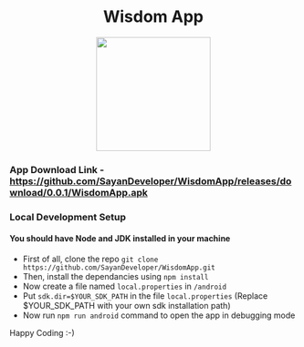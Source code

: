 <h1 align="center">Wisdom App</h1>

<p align="center">
<img src="https://user-images.githubusercontent.com/67837886/229518034-ec3b1358-624d-4d74-96dd-442effd723eb.png" width="200px" />
</p>


### App Download Link - https://github.com/SayanDeveloper/WisdomApp/releases/download/0.0.1/WisdomApp.apk

### Local Development Setup
#### You should have Node and JDK installed in your machine
- First of all, clone the repo ```git clone https://github.com/SayanDeveloper/WisdomApp.git```
- Then, install the dependancies using ```npm install```
- Now create a file named ```local.properties``` in ```/android```
- Put ```sdk.dir=$YOUR_SDK_PATH``` in the file  ```local.properties```  (Replace $YOUR_SDK_PATH with your own sdk installation path)
- Now run ```npm run android``` command to open the app in debugging mode

Happy Coding :-)
